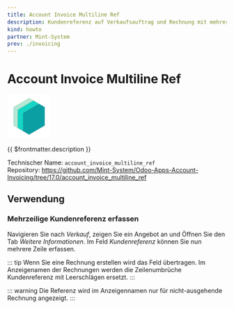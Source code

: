 ```yaml
---
title: Account Invoice Multiline Ref
description: Kundenreferenz auf Verkaufsauftrag und Rechnung mit mehreren Zeilen.
kind: howto
partner: Mint-System
prev: ./invoicing
---
```

# Account Invoice Multiline Ref

![icon_oms_box](attachments/icons_odoo_mint_system.png)

{{ $frontmatter.description }}

Technischer Name: `account_invoice_multiline_ref`\
Repository: <https://github.com/Mint-System/Odoo-Apps-Account-Invoicing/tree/17.0/account_invoice_multiline_ref>

## Verwendung

### Mehrzeilige Kundenreferenz erfassen

Navigieren Sie nach *Verkauf*, zeigen Sie ein Angebot an und Öffnen Sie den Tab *Weitere Informationen*. Im Feld *Kundenreferenz* können Sie nun mehrere Zeile erfassen.

::: tip
Wenn Sie eine Rechnung erstellen wird das Feld übertragen. Im Anzeigenamen der Rechnungen werden die Zeilenumbrüche Kundenreferenz mit Leerschlägen ersetzt.
:::

::: warning
Die Referenz wird im Anzeigennamen nur für nicht-ausgehende Rechnung angezeigt.
:::
